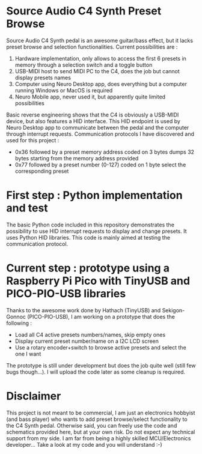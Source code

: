# Source Audio C4 Synth Preset Browse
Source Audio C4 Synth pedal is an awesome guitar/bass effect, but it lacks preset browse and selection functionalities.
Current possibilities are :
1. Hardware implementation, only allows to access the first 6 presets in memory through a selection switch and a toggle button
2. USB-MIDI host to send MIDI PC to the C4, does the job but cannot display presets names
3. Computer using Neuro Desktop app, does everything but a computer running Windows or MacOS is required
4. Neuro Mobile app, never used it, but apparently quite limited possibilities

Basic reverse engineering shows that the C4 is obviously a USB-MIDI device, but also features a HID interface. This HID endpoint is used by Neuro Desktop app to communicate between the pedal and the computer through interrupt requests.
Communication protocols I have discovered and used for this project :
- 0x36 followed by a preset memory address coded on 3 bytes dumps 32 bytes starting from the memory address provided
- 0x77 followed by a preset number (0-127) coded on 1 byte select the corresponding preset

# First step : Python implementation and test
The basic Python code included in this repository demonstrates the possibility to use HID interrupt requests to display and change presets. It uses Python HID libraries. This code is mainly aimed at testing the communication protocol.

# Current step : prototype using a Raspberry Pi Pico with TinyUSB and PICO-PIO-USB libraries
Thanks to the awesome work done by Hathach (TinyUSB) and Sekigon-Gonnoc (PICO-PIO-USB), I am working on a prototype that does the following :
- Load all C4 active presets numbers/names, skip empty ones
- Display current preset number/name on a I2C LCD screen
- Use a rotary encoder+switch to browse active presets and select the one I want

The prototype is still under development but does the job quite well (still few bugs though...). I will upload the code later as some cleanup is required.

# Disclaimer
This project is not meant to be commercial, I am just an electronics hobbyist (and bass player) who wants to add preset browse/select functionality to the C4 Synth pedal.
Otherwise said, you can freely use the code and schematics provided here, but at your own risk. Do not expect any technical support from my side. I am far from being a highly skilled MCU/Electronics developer... Take a look at my code and you will understand :-)
